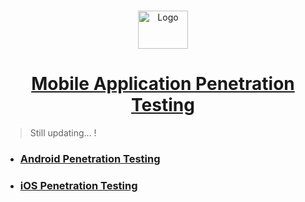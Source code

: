 <br />
<p align="center">
  <a href="https://github.com/sarathlalup">
    <img src="https://www.craw.in/wp-content/uploads/2018/06/MAS.png" alt="Logo" width="80" height="61">
  <h1 align="center">Mobile Application Penetration Testing </h1>
    
   </a>
    
  

  

 
</p>

> Still updating...   !

* ###  [ Android Penetration Testing]()

* ###  [ iOS Penetration Testing]()
